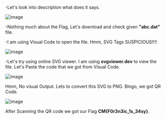 -Let's look into description what does it says.

![image](https://github.com/user-attachments/assets/9fdc7d17-7897-42cf-b390-f3b1bc6c7012)

-Nothing much about the Flag, Let's download and check given **"abc.dat"** file.

-I am using Visual Code to open the file. Hmm, SVG Tags SUSPICIOUS!!!!

![image](https://github.com/user-attachments/assets/87d83399-d45f-47ef-9885-e4e8d4940d76)

-Let's try using online SVG viewer. I am using **svgviewer.dev** to view the file. Let's Paste the code that we got from Visual Code.

![image](https://github.com/user-attachments/assets/d05d993e-8439-49c1-8b70-3ad7c197c750)

Hmm, No visual Output. Lets to convert this SVG to PNG. Bingo, we got QR Code.

![image](https://github.com/user-attachments/assets/f8ca3fdf-1642-429a-a6ee-f91a1a4abbc8)

After Scanning the QR code we got our Flag **CM{F0r3n3ic_1s_34sy}**.
